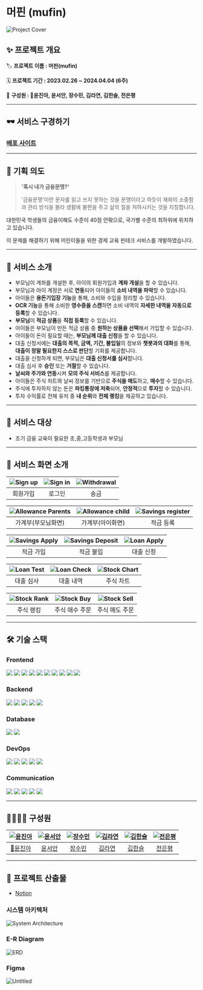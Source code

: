 # 머핀 (mufin)


![Project Cover](./assets/cover.jpg)

## ✨ 프로젝트 개요

🏷 **프로젝트 이름 : 머핀(mufin)**

🗓️ **프로젝트 기간 : 2023.02.26 ~ 2024.04.04 (6주)**

👥 **구성원 : 👑윤진아, 윤서안, 장수민, 김라연, 김한슬, 전은평**

---

## 🕶 서비스 구경하기

### [배포 사이트](https://mufin.life)

---

## 🌃 기획 의도

> **'혹시 내가 금융문맹?'**
>
> '금융문맹'이란 문자를 읽고 쓰지 못하는 것을 문맹이라고 하듯이 재화의 소중함과 관리 방식을 몰라 생활에 불편을 주고 삶의 질을 저하시키는 것을 지칭합니다.

대한민국 학생들의 금융이해도 수준이 40점 안팎으로, 국가별 수준의 최하위에 위치하고 있습니다.

이 문제를 해결하기 위해 어린이들을 위한 경제 교육 핀테크 서비스를 개발하였습니다.

---

## 💎 서비스 소개

- 부모님이 계좌를 개설한 후, 아이의 회원가입과 **계좌 개설**을 할 수 있습니다.
- 부모님과 아이 계정은 서로 **연동**되어 아이들의 **소비 내역을 파악**할 수 있습니다.
- 아이들은 **용돈기입장 기능**을 통해, 소비와 수입을 정리할 수 있습니다.
- **OCR 기능**을 통해 소비한 **영수증을 스캔**하면 소비 내역의 **자세한 내역을 자동으로 등록**할 수 있습니다.
- **부모님**이 **적금 상품**을 **직접 등록**할 수 있습니다.
- 아이들은 부모님이 만든 적금 상품 중 **원하는 상품을 선택**해서 가입할 수 있습니다.
- 아이들이 돈이 필요할 때는, **부모님께 대출 신청**을 할 수 있습니다.
- 대출 신청서에는 **대출의 목적, 금액, 기간, 불입일**의 정보와 **챗봇과의 대화**를 통해, **대출이 정말 필요한지 스스로 판단**할 기회를 제공합니다.
- 대출을 신청하게 되면, 부모님은 **대출 신청서를 심사**합니다.
- 대출 심사 후 **승인** 또는 **거절**할 수 있습니다.
- **날씨와 주가와 연동**시켜 **모의 주식 서비스**를 제공합니다.
- 아이들은 주식 차트와 날씨 정보를 기반으로 **주식을 매도**하고, **매수**할 수 있습니다.
- 주식에 투자하지 않는 돈은 **파킹통장에 저축**되어, **안정적**으로 **투자**할 수 있습니다.
- 투자 수익률로 전체 유저 중 **내 순위**와 **전체 랭킹**을 제공하고 있습니다.

---

## 🎯 서비스 대상

- 조기 금융 교육이 필요한 초,중,고등학생과 부모님

---

## 🌈 서비스 화면 소개

| ![Sign up](./assets/screen/signup.gif) | ![Sign in](./assets/screen/signin.gif) | ![Withdrawal](./assets/screen/withdraw.gif) |
| :------------------------------------: | :------------------------------------: | :-----------------------------------------: |
|                회원가입                |                 로그인                 |                    송금                     |

| ![Allowance Parents](./assets/screen/allowance_parent_child.gif) | ![Allowance child](./assets/screen/allowance_receipt_memo.gif) | ![Savings register](./assets/screen/savings_register.gif) |
| :--------------------------------------------------------------: | :------------------------------------------------------------: | :-------------------------------------------------------: |
|                        가계부(부모님화면)                        |                        가계부(아이화면)                        |                         적금 등록                         |

| ![Savings Apply](./assets/screen/savings_apply.gif) | ![Savings Deposit](./assets/screen/savings_deposit.gif) | ![Loan Apply](./assets/screen/loan_apply.gif) |
| :-------------------------------------------------: | :-----------------------------------------------------: | :-------------------------------------------: |
|                      적금 가입                      |                        적금 불입                        |                   대출 신청                   |

| ![Loan Test](./assets/screen/loan_test.gif) | ![Loan Check](./assets/screen/loan_check.gif) | ![Stock Chart](./assets/screen/stock_chart.gif) |
| :-----------------------------------------: | :-------------------------------------------: | :---------------------------------------------: |
|                  대출 심사                  |                   대출 내역                   |                    주식 차트                    |

| ![Stock Rank](./assets/screen/stock_rank.gif) | ![Stock Buy](./assets/screen/stock_rank.gif) | ![Stock Sell](./assets/screen/stock_sell.gif) |
| :-------------------------------------------: | :------------------------------------------: | :-------------------------------------------: |
|                   주식 랭킹                   |                주식 매수 주문                |                주식 매도 주문                 |

---

## 🛠 기술 스택

### Frontend

<p>
	<img src="https://img.shields.io/badge/Next.js-black?style=flat-square&logo=Next.js&logoColor=white">
  <img src="https://img.shields.io/badge/NextAuth.js-black?style=flat-square&logo=Next.js&logoColor=white">
	<img src="https://img.shields.io/badge/React-61DAFB?style=flat-square&logo=React&logoColor=white">
  <img src="https://img.shields.io/badge/Typescript-3178C6?style=flat-square&logo=typescript&logoColor=white">
  <img src="https://img.shields.io/badge/TailwindCSS-06B6D4?style=flat-square&logo=TailwindCSS&logoColor=white"/>
  <img src="https://img.shields.io/badge/node.js-339933?style=flat-square&logo=nodedotjs&logoColor=white">
  <img src="https://img.shields.io/badge/PWA-5A0FC8?style=flat-square&logo=pwa&logoColor=white">
  <img src="https://img.shields.io/badge/yarn-2C8EBB?style=flat-square&logo=yarn&logoColor=white">
  <img src="https://img.shields.io/badge/express.js-black?style=flat-square&logo=express&logoColor=white">
   <img src="https://img.shields.io/badge/StoryBook-FF4785?style=flat-square&logo=storybook&logoColor=white">
</p>

### Backend

<p>
	<img src="https://img.shields.io/badge/Java-007396?style=flat-square&logo=OpenJDK&logoColor=white"/>
  <img src="https://img.shields.io/badge/Gradle-02303A?style=flat-square&logo=gradle&logoColor=white">
	<img src="https://img.shields.io/badge/Spring_Boot-6DB33F?style=flat-square&logo=springboot&logoColor=white"/>
	<img src="https://img.shields.io/badge/Spring_Security-6DB33F?style=flat-square&logo=springsecurity&logoColor=white"/>
  <img src="https://img.shields.io/badge/Spring_Data_JPA-6DB33F?style=flat-square&logo=spring&logoColor=white"/>
</p>

### Database

<p>
  <img src="https://img.shields.io/badge/Postgresql-003545?style=flat-square&logo=postgresql&logoColor=white"/>
  <img src="https://img.shields.io/badge/Redis-DC382D?style=flat-square&logo=redis&logoColor=white"/>
</p>

### DevOps

<p>
  <img src="https://img.shields.io/badge/Ubuntu-E95420?style=flat-square&logo=ubuntu&logoColor=white">
	<img src="https://img.shields.io/badge/AWS EC2-FF9900?style=flat-square&logo=amazonec2&logoColor=white"/>
	<img src="https://img.shields.io/badge/Jenkins-D24939?style=flat-square&logo=jenkins&logoColor=white"/>
	<img src="https://img.shields.io/badge/Docker-2496ED?style=flat-square&logo=docker&logoColor=white"/>
	<img src="https://img.shields.io/badge/NGINX-009639?style=flat-square&logo=nginx&logoColor=white"/>
</p>

### Communication

<p>
	<img src="https://img.shields.io/badge/figma-F24E1E?style=flat-square&logo=figma&logoColor=white">
  <img src="https://img.shields.io/badge/GitLab-FC6D26?style=flat-square&logo=gitlab&logoColor=white">
	<img src="https://img.shields.io/badge/jira-0052CC?style=flat-square&logo=jira&logoColor=white">
	<img src="https://img.shields.io/badge/notion-000000?style=flat-square&logo=notion&logoColor=white">
	<img src="https://img.shields.io/badge/Mattermost-0058CC?style=flat-square&logo=mattermost&logoColor=white">
</p>

---

## 👨‍👩‍👧‍👦 구성원

| [![윤진아](https://github.com/ahjinU.png)](https://github.com/ahjinU) | [![윤서안](https://github.com/annyoon.png)](https://github.com/annyoon) | [![장수민](https://github.com/jangsumin.png)](https://github.com/jangsumin) | [![김라연](https://github.com/fkdusrh.png)](https://github.com/fkdusrh) | [![김한슬](https://github.com/slcloe.png)](https://github.com/slcloe) | [![전은평](https://github.com/pyeong114.png)](https://github.com/pyeong114) |
| :-------------------------------------------------------------------: | :---------------------------------------------------------------------: | :-------------------------------------------------------------------------: | :---------------------------------------------------------------------: | :-------------------------------------------------------------------: | :-------------------------------------------------------------------------: |
|                 [👑윤진아](https://github.com/ahjinU)                 |                  [윤서안](https://github.com/annyoon)                   |                   [장수민](https://github.com/jangsumin)                    |                  [김라연](https://github.com/fkdusrh)                   |                  [김한슬](https://github.com/slcloe)                  |                   [전은평](https://github.com/pyeong114)                    |

---

## 📝 프로젝트 산출물

- [Notion](https://www.notion.so/588744f79b4b48308e66723e188582a4)

### 시스템 아키텍처

![System Architecture](./assets/system_architecture.png)

### E-R Diagram

![ERD](./assets/erd.png)

### Figma

![Untitled](https://github.com/mufin-life/mufin/assets/79207743/d91fda24-1c6f-48eb-9b0d-6c487f9d0f2b)
